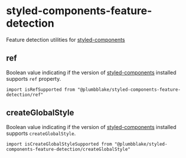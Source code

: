 # styled-components-feature-detection

Feature detection utilities for [styled-components](https://www.styled-components.com/)

## ref

Boolean value indicating if the version of [styled-components](https://www.styled-components.com/) installed supports `ref` property.

```
import isRefSupported from "@plumbblake/styled-components-feature-detection/ref"
```

## createGlobalStyle

Boolean value indicating if the version of [styled-components](https://www.styled-components.com/) installed supports `createGlobalStyle`.

```
import isCreateGlobalStyleSupported from "@plumbblake/styled-components-feature-detection/createGlobalStyle"
```

